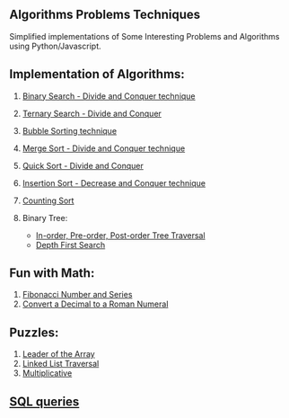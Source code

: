 Algorithms Problems Techniques
-------------------------------------

Simplified implementations of Some Interesting Problems and Algorithms using Python/Javascript.

Implementation of Algorithms:
-----------------------------

1. [Binary Search - Divide and Conquer technique](Algorithms/BinarySearch.py)
2. [Ternary Search - Divide and Conquer](Algorithms/TernarySearch.py)

3. [Bubble Sorting technique](Algorithms/BubbleSort.py)
4. [Merge Sort - Divide and Conquer technique](Algorithms/MergeSort.py)
5. [Quick Sort - Divide and Conquer](Algorithms/QuickSort.py) 
6. [Insertion Sort - Decrease and Conquer technique](Algorithms/insertionSort.py)
7. [Counting Sort](Algorithms/TernarySearch.py)

8. Binary Tree:
	- [In-order, Pre-order, Post-order Tree Traversal](Algorithms/BTree.py)
	- [Depth First Search](Algorithms/BTree.py)

Fun with Math:
--------------

1. [Fibonacci Number and Series](Math/Fibonacci.py)
2. [Convert a Decimal to a Roman Numeral](Math/RomanConverter.js)

Puzzles:
--------

1. [Leader of the Array](Puzzles/Leader_of_the_array_prob.py)
2. [Linked List Traversal](Pzzles/LinkedList_Traversal_prob.py)
3. [Multiplicative](Puzzles/multiplicative_prob.py)

[SQL queries](SQL_queries)
-------------
